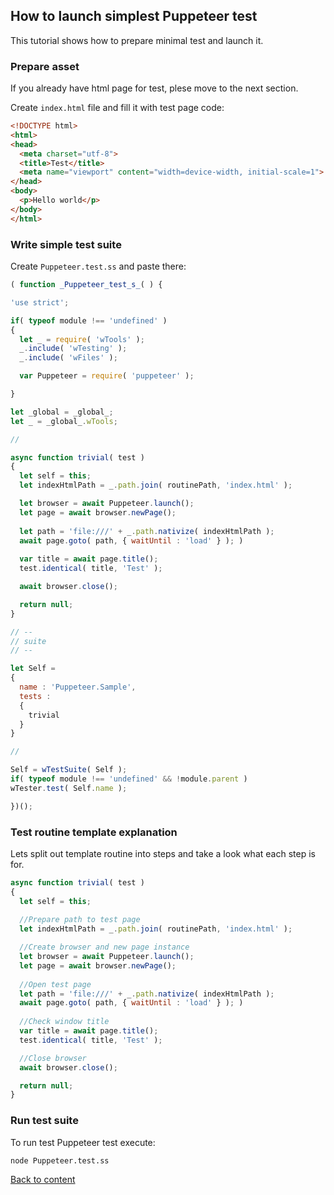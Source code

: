 ## How to launch simplest Puppeteer test

This tutorial shows how to prepare minimal test and launch it.

### Prepare asset

If you already have html page for test, plese move to the next section.

Create `index.html` file and fill it with test page code:

``` html
<!DOCTYPE html>
<html>
<head>
  <meta charset="utf-8">
  <title>Test</title>
  <meta name="viewport" content="width=device-width, initial-scale=1">
</head>
<body>
  <p>Hello world</p>
</body>
</html>
```

### Write simple test suite

Create `Puppeteer.test.ss` and paste there:

``` javascript
( function _Puppeteer_test_s_( ) {

'use strict';

if( typeof module !== 'undefined' )
{
  let _ = require( 'wTools' );
  _.include( 'wTesting' );
  _.include( 'wFiles' );

  var Puppeteer = require( 'puppeteer' );

}

let _global = _global_;
let _ = _global_.wTools;

//

async function trivial( test )
{
  let self = this;
  let indexHtmlPath = _.path.join( routinePath, 'index.html' );

  let browser = await Puppeteer.launch();
  let page = await browser.newPage();
  
  let path = 'file:///' + _.path.nativize( indexHtmlPath );
  await page.goto( path, { waitUntil : 'load' } ); )
  
  var title = await page.title();
  test.identical( title, 'Test' );

  await browser.close();

  return null;
}

// --
// suite
// --

let Self =
{
  name : 'Puppeteer.Sample',
  tests :
  {
    trivial
  }
}

//

Self = wTestSuite( Self );
if( typeof module !== 'undefined' && !module.parent )
wTester.test( Self.name );

})();

```

### Test routine template explanation

Lets split out template routine into steps and take a look what each step is for.

```javascript
async function trivial( test )
{
  let self = this;
  
  //Prepare path to test page
  let indexHtmlPath = _.path.join( routinePath, 'index.html' );

  //Create browser and new page instance
  let browser = await Puppeteer.launch();
  let page = await browser.newPage();
  
  //Open test page
  let path = 'file:///' + _.path.nativize( indexHtmlPath );
  await page.goto( path, { waitUntil : 'load' } ); )
  
  //Check window title
  var title = await page.title();
  test.identical( title, 'Test' );

  //Close browser
  await browser.close();

  return null;
}
```

### Run test suite

To run test Puppeteer test execute:

```
node Puppeteer.test.ss
```

[Back to content](../README.md#Tutorials)

